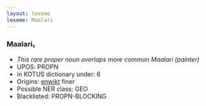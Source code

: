 ```yaml
---
layout: lexeme
lexeme: Maalari
---
```


###  Maalari₁

* _This rare proper noun overlaps more common *Maalari* (painter)_
* UPOS:  PROPN
* in KOTUS dictionary under:  6
* Origins: [enwikt](https://en.wiktionary.org/wiki/Maalari) finer 
* Possible NER class:  GEO
* Blacklisted:  PROPN-BLOCKING

